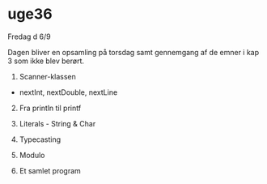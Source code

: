 # uge36
Fredag d 6/9

Dagen bliver en opsamling på torsdag samt gennemgang af de emner i kap 3 som ikke blev berørt.

1) Scanner-klassen
- nextInt, nextDouble, nextLine

2) Fra println til printf

3) Literals - String & Char

4) Typecasting

5) Modulo

6) Et samlet program




